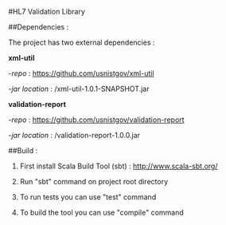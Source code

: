 #HL7 Validation Library

##Dependencies : 

The project has two external dependencies : 

__xml-util__

-*repo* : https://github.com/usnistgov/xml-util

-*jar location* : /xml-util-1.0.1-SNAPSHOT.jar

__validation-report__

-*repo* : https://github.com/usnistgov/validation-report

-*jar location* : /validation-report-1.0.0.jar

##Build : 

1) First install Scala Build Tool (sbt) : http://www.scala-sbt.org/


2) Run "sbt" command on project root directory


3) To run tests you can use "test" command


4) To build the tool you can use "compile" command
